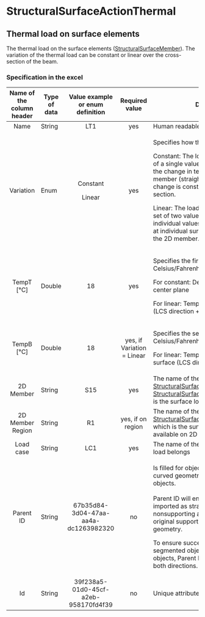 # StructuralSurfaceActionThermal

## Thermal load on surface elements

The thermal load on the surface elements ([StructuralSurfaceMember](../structural-analysis-elements/structuralsurfacemember.md#2d-member-plate-wall)). The variation of the thermal load can be constant or linear over the cross-section of the beam.

### Specification in the excel

| **Name of the column header** | **Type of data** | **Value example or enum definition** |     **Required value**     | **Description**                                                                                                                                                                                                                                                                                                                                                                                                                        |
| :---------------------------: | ---------------- | :----------------------------------: | :------------------------: | -------------------------------------------------------------------------------------------------------------------------------------------------------------------------------------------------------------------------------------------------------------------------------------------------------------------------------------------------------------------------------------------------------------------------------------- |
|              Name             | String           |                  LT1                 |             yes            | Human readable unique name of the load                                                                                                                                                                                                                                                                                                                                                                                                 |
|           Variation           | Enum             |     <p>Constant</p><p>Linear</p>     |             yes            | <p>Specifies how the temperature varies</p><p>Constant: The load is defined by means of a single value T1. The value specifies the change in temperature of the 2D member (straight ΔT). Temperature change is constant along the cross-section.</p><p>Linear: The load is defined by means of a set of two values T1 and T2. The individual values specify the temperature at individual surfaces - top, bottom of the 2D member.</p> |
|          TempT \[°C]          | Double           |                  18                  |       <p>yes<br></p>       | <p>Specifies the first size of the load in Celsius/Fahrenheit.</p><p>For constant: Delta temperature on the center plane</p><p>For linear: Temperature of top surface (LCS direction +z) of 2D member</p>                                                                                                                                                                                                                              |
|          TempB \[°C]          | Double           |                  18                  | yes, if Variation = Linear | <p>Specifies the second size of the load in Celsius/Fahrenheit.</p><p>For linear: Temperature of bottom surface (LCS direction -z) of 2D member</p>                                                                                                                                                                                                                                                                                    |
|           2D Member           | String           |                  S15                 |             yes            | The name of the [StructuralSurfaceMember](../structural-analysis-elements/structuralcurvemember.md#1d-member-beam-column) or [StructuralSurfaceActionDistribution](structuralsurfaceactionthermal.md)which is the surface load related to.                                                                                                                                                                                             |
|        2D Member Region       | String           |                  R1                  |      yes, if on region     | The name of the [StructuralSurfaceMemberRegion](../structural-analysis-elements/structuralsurfacememberregion.md#region-of-different-plate-thickness) to which is the surface action related if it is available on 2D member.                                                                                                                                                                                                          |
|           Load case           | String           |                  LC1                 |             yes            | The name of the load case to which the load belongs                                                                                                                                                                                                                                                                                                                                                                                    |
|           Parent ID           | String           | 67b35d84-3d04-47aa-aa4a-dc1263982320 |             no             | <p>Is filled for objects created be dividing curved geometry to series of straight line objects.<br><br>Parent ID will ensure that curved edge is imported as straight parts to nonsupporting application, and back to original supporting application as curved geometry.</p><p>To ensure successful round trip of segmented objects and their related objects, Parent ID needs to be present in both directions.</p>                 |
|               Id              | String           | 39f238a5-01d0-45cf-a2eb-958170fd4f39 |             no             | Unique attribute designation                                                                                                                                                                                                                                                                                                                                                                                                           |

